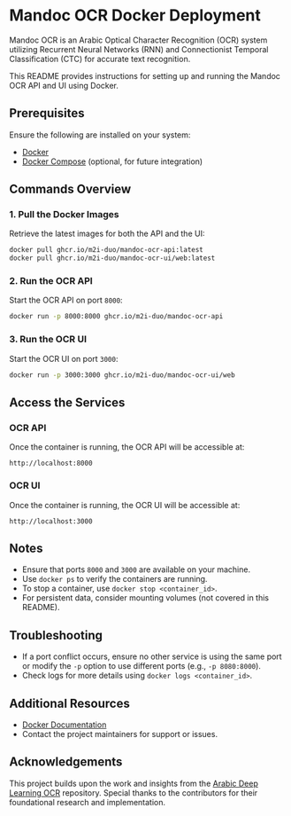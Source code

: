 # Mandoc OCR Docker Deployment

Mandoc OCR is an Arabic Optical Character Recognition (OCR) system utilizing Recurrent Neural Networks (RNN) and Connectionist Temporal Classification (CTC) for accurate text recognition.

This README provides instructions for setting up and running the Mandoc OCR API and UI using Docker.

## Prerequisites
Ensure the following are installed on your system:

- [Docker](https://www.docker.com/)
- [Docker Compose](https://docs.docker.com/compose/) (optional, for future integration)

## Commands Overview

### 1. Pull the Docker Images
Retrieve the latest images for both the API and the UI:

```bash
docker pull ghcr.io/m2i-duo/mandoc-ocr-api:latest
docker pull ghcr.io/m2i-duo/mandoc-ocr-ui/web:latest
```

### 2. Run the OCR API
Start the OCR API on port `8000`:

```bash
docker run -p 8000:8000 ghcr.io/m2i-duo/mandoc-ocr-api
```

### 3. Run the OCR UI
Start the OCR UI on port `3000`:

```bash
docker run -p 3000:3000 ghcr.io/m2i-duo/mandoc-ocr-ui/web
```

## Access the Services

### OCR API
Once the container is running, the OCR API will be accessible at:

```
http://localhost:8000
```

### OCR UI
Once the container is running, the OCR UI will be accessible at:

```
http://localhost:3000
```

## Notes
- Ensure that ports `8000` and `3000` are available on your machine.
- Use `docker ps` to verify the containers are running.
- To stop a container, use `docker stop <container_id>`.
- For persistent data, consider mounting volumes (not covered in this README).

## Troubleshooting
- If a port conflict occurs, ensure no other service is using the same port or modify the `-p` option to use different ports (e.g., `-p 8080:8000`).
- Check logs for more details using `docker logs <container_id>`.

## Additional Resources
- [Docker Documentation](https://docs.docker.com/)
- Contact the project maintainers for support or issues.

## Acknowledgements
This project builds upon the work and insights from the [Arabic Deep Learning OCR](https://github.com/msfasha/Arabic-Deep-Learning-OCR) repository. Special thanks to the contributors for their foundational research and implementation.

